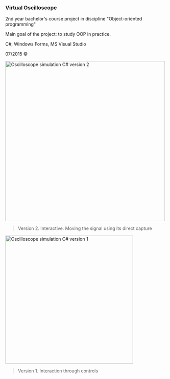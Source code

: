 ### Virtual Oscilloscope

2nd year bachelor's course project in discipline "Object-oriented programming"

Main goal of the project: to study OOP in practice.


C#, Windows Forms, MS Visual Studio


07/2015 ©



<img width="500" alt="Oscilloscope simulation C# version 2" align="center" src="https://github.com/technogelis/Oscilloscope-simulation/blob/master/ScreenShots/ver.2/1.png">
 

> Version 2. Interactive. Moving the signal using its direct capture



<img width="400" alt="Oscilloscope simulation C# version 1" src="https://github.com/technogelis/Oscilloscope-simulation/blob/master/ScreenShots/ver.1/3.png">


> Version 1. Interaction through controls
